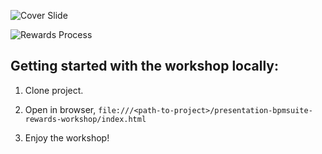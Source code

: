 ![Cover Slide](https://raw.githubusercontent.com/eschabell/erics-images/master/brms_bpms_workshop/rewards-workshop.png)

![Rewards Process](https://raw.githubusercontent.com/eschabell/erics-images/master/brms_bpms_workshop/rewards-process.png)

Getting started with the workshop locally:
------------------------------------------

1. Clone project.

2. Open in browser, `file:///<path-to-project>/presentation-bpmsuite-rewards-workshop/index.html`

3. Enjoy the workshop! 
